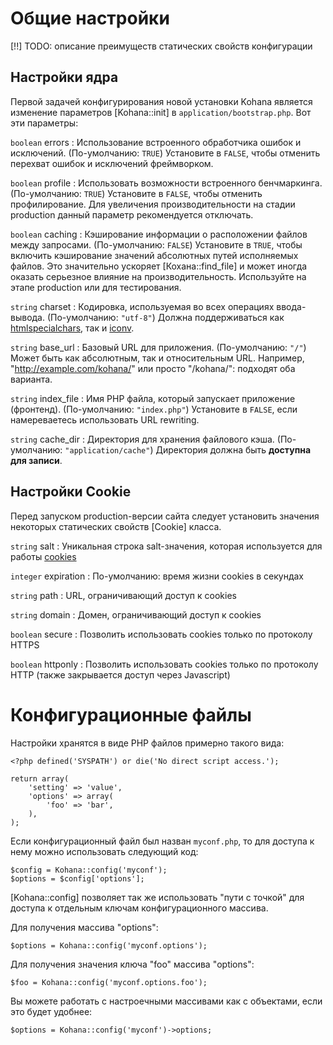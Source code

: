 # Общие настройки

[!!] TODO: описание преимуществ статических свойств конфигурации

## Настройки ядра

Первой задачей конфигурирования новой установки Kohana является изменение параметров [Kohana::init] в `application/bootstrap.php`. Вот эти параметры:

`boolean` errors
:   Использование встроенного обработчика ошибок и исключений. (По-умолчанию: `TRUE`) Установите в `FALSE`, чтобы отменить перехват ошибок и исключений фреймворком.

`boolean` profile
:   Использовать возможности встроенного бенчмаркинга. (По-умолчанию: `TRUE`) Установите в `FALSE`, чтобы отменить профилирование. Для увеличения производительности на стадии production данный параметр рекомендуется отключать.

`boolean` caching
:   Кэширование информации о расположении файлов между запросами. (По-умолчанию: `FALSE`) Установите в `TRUE`, чтобы включить кэширование значений абсолютных путей исполняемых файлов. Это значительно ускоряет [Кохана::find_file] и может иногда оказать серьезное влияние на производительность. Используйте на этапе production или для тестирования.

`string` charset
:   Кодировка, используемая во всех операциях ввода-вывода. (По-умолчанию: `"utf-8"`) Должна поддерживаться как [htmlspecialchars](http://php.net/htmlspecialchars), так и [iconv](http://php.net/iconv).

`string` base_url
:   Базовый URL для приложения. (По-умолчанию: `"/"`) Может быть как абсолютным, так и относительным URL. Например, "http://example.com/kohana/" или просто "/kohana/": подходят оба варианта.

`string` index_file
:   Имя PHP файла, который запускает приложение (фронтенд). (По-умолчанию: `"index.php"`) Установите в `FALSE`, если намереваетесь использовать URL rewriting.

`string` cache_dir
:   Директория для хранения файлового кэша. (По-умолчанию: `"application/cache"`) Директория должна быть **доступна для записи**.

## Настройки Cookie

Перед запуском production-версии сайта следует установить значения некоторых статических свойств [Cookie] класса.

`string` salt
:   Уникальная строка salt-значения, которая используется для работы [cookies](security.cookies)

`integer` expiration
:   По-умолчанию: время жизни cookies в секундах

`string` path
:   URL, ограничивающий доступ к cookies

`string` domain
:   Домен, ограничивающий доступ к cookies

`boolean` secure
:   Позволить использовать cookies только по протоколу HTTPS

`boolean` httponly
:   Позволить использовать cookies только по протоколу HTTP (также закрывается доступ через Javascript)

# Конфигурационные файлы

Настройки хранятся в виде PHP файлов примерно такого вида:

~~~
<?php defined('SYSPATH') or die('No direct script access.');

return array(
    'setting' => 'value',
    'options' => array(
        'foo' => 'bar',
    ),
);
~~~

Если конфигурационный файл был назван `myconf.php`, то для доступа к нему можно использовать следующий код:

~~~
$config = Kohana::config('myconf');
$options = $config['options'];
~~~

[Kohana::config] позволяет так же использовать "пути с точкой" для доступа к отдельным ключам конфигурационного массива.

Для получения массива "options":

~~~
$options = Kohana::config('myconf.options');
~~~

Для получения значения ключа "foo" массива "options":

~~~
$foo = Kohana::config('myconf.options.foo');
~~~

Вы можете работать с настроечными массивами как с объектами, если это будет удобнее:

~~~
$options = Kohana::config('myconf')->options;
~~~
